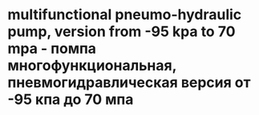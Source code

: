 # multifunctional pneumo-hydraulic pump, version from -95 kpa to 70 mpa - помпа многофункциональная, пневмогидравлическая версия от -95 кпа до 70 мпа

